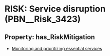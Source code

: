 # RISK: __Service disruption__ (PBN__Risk_3423)

## Property: has_RiskMitigation

* [Monitoring and prioritizing essential services](PBN__Mitigation_2357)

